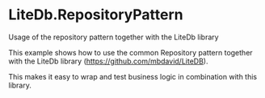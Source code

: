 # LiteDb.RepositoryPattern
Usage of the repository pattern together with the LiteDb library

This example shows how to use the common Repository pattern together with the LiteDb library (https://github.com/mbdavid/LiteDB).

This makes it easy to wrap and test business logic in combination with this library.
